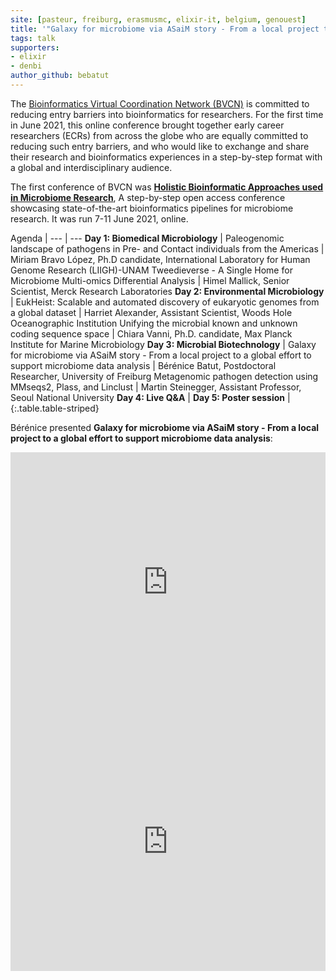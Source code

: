 ```yaml
---
site: [pasteur, freiburg, erasmusmc, elixir-it, belgium, genouest]
title: '"Galaxy for microbiome via ASaiM story - From a local project to a global effort to support microbiome data analysis" - Talk at Holistic Bioinformatic Approaches used in Microbiome Research'
tags: talk
supporters:
- elixir
- denbi
author_github: bebatut
---
```


The [Bioinformatics Virtual Coordination Network (BVCN)](https://biovcnet.github.io/) is committed to reducing entry barriers into bioinformatics for researchers. For the first time in June 2021, this online conference brought together early career researchers (ECRs) from across the globe who are equally committed to reducing such entry barriers, and who would like to exchange and share their research and bioinformatics experiences in a step-by-step format with a global and interdisciplinary audience.

The first conference of BVCN was [**Holistic Bioinformatic Approaches used in Microbiome Research**](https://biovcnet.github.io/_pages/conference-2021/), A step-by-step open access conference showcasing state-of-the-art bioinformatics pipelines for microbiome research. It was run 7-11 June 2021, online.

Agenda |
--- | ---
**Day 1: Biomedical Microbiology** |
Paleogenomic landscape of pathogens in Pre- and Contact individuals from the Americas  | Miriam Bravo López, Ph.D candidate, International Laboratory for Human Genome Research (LIIGH)-UNAM
Tweedieverse - A Single Home for Microbiome Multi-omics Differential Analysis | Himel Mallick, Senior Scientist, Merck Research Laboratories
**Day 2: Environmental Microbiology** |
EukHeist: Scalable and automated discovery of eukaryotic genomes from a global dataset | Harriet Alexander, Assistant Scientist, Woods Hole Oceanographic Institution
Unifying the microbial known and unknown coding sequence space | Chiara Vanni, Ph.D. candidate, Max Planck Institute for Marine Microbiology
**Day 3: Microbial Biotechnology** |
Galaxy for microbiome via ASaiM story - From a local project to a global effort to support microbiome data analysis | Bérénice Batut, Postdoctoral Researcher, University of Freiburg
Metagenomic pathogen detection using MMseqs2, Plass, and Linclust | Martin Steinegger, Assistant Professor, Seoul National University
**Day 4: Live Q&A** |
**Day 5: Poster session** |
{:.table.table-striped}

Bérénice presented **Galaxy for microbiome via ASaiM story - From a local project to a global effort to support microbiome data analysis**:

<iframe width="100%" height="415" src="https://www.youtube.com/embed/Il84WUPVaxc" title="YouTube video player" frameborder="0" allow="accelerometer; autoplay; clipboard-write; encrypted-media; gyroscope; picture-in-picture" allowfullscreen></iframe>

<iframe width="100%" height="415" src="http://talks.bebatut.fr/2021/09_06_bvcn/#/" title="Slides for BVCN conference" frameborder="0" ></iframe>
